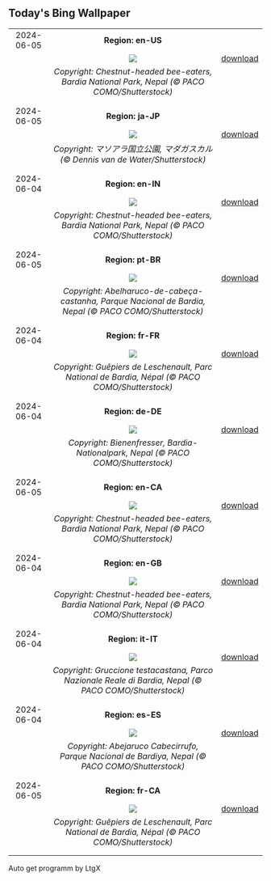## Today's Bing Wallpaper
|      |      |      |
| :----: | :----: | :----: |
|2024-06-05|**Region: en-US**||
||![](https://www.bing.com/th?id=OHR.ChestnutBeeEater_EN-US6538566329_UHD.jpg&pid=hp&w=1152&h=648&rs=1&c=4)| [download](https://www.bing.com/th?id=OHR.ChestnutBeeEater_EN-US6538566329_UHD.jpg)|
||*Copyright: Chestnut-headed bee-eaters, Bardia National Park, Nepal (© PACO COMO/Shutterstock)*
||
|||
|2024-06-05|**Region: ja-JP**||
||![](https://www.bing.com/th?id=OHR.MadagascarRiver_JA-JP3088024510_UHD.jpg&pid=hp&w=1152&h=648&rs=1&c=4)| [download](https://www.bing.com/th?id=OHR.MadagascarRiver_JA-JP3088024510_UHD.jpg)|
||*Copyright: マソアラ国立公園, マダガスカル (© Dennis van de Water/Shutterstock)*
||
|||
|2024-06-04|**Region: en-IN**||
||![](https://www.bing.com/th?id=OHR.ChestnutBeeEater_EN-IN6283551210_UHD.jpg&pid=hp&w=1152&h=648&rs=1&c=4)| [download](https://www.bing.com/th?id=OHR.ChestnutBeeEater_EN-IN6283551210_UHD.jpg)|
||*Copyright: Chestnut-headed bee-eaters, Bardia National Park, Nepal (© PACO COMO/Shutterstock)*
||
|||
|2024-06-05|**Region: pt-BR**||
||![](https://www.bing.com/th?id=OHR.ChestnutBeeEater_PT-BR6524596779_UHD.jpg&pid=hp&w=1152&h=648&rs=1&c=4)| [download](https://www.bing.com/th?id=OHR.ChestnutBeeEater_PT-BR6524596779_UHD.jpg)|
||*Copyright: Abelharuco-de-cabeça-castanha, Parque Nacional de Bardia, Nepal (© PACO COMO/Shutterstock)*
||
|||
|2024-06-04|**Region: fr-FR**||
||![](https://www.bing.com/th?id=OHR.ChestnutBeeEater_FR-FR2288715924_UHD.jpg&pid=hp&w=1152&h=648&rs=1&c=4)| [download](https://www.bing.com/th?id=OHR.ChestnutBeeEater_FR-FR2288715924_UHD.jpg)|
||*Copyright: Guêpiers de Leschenault, Parc National de Bardia, Népal (© PACO COMO/Shutterstock)*
||
|||
|2024-06-04|**Region: de-DE**||
||![](https://www.bing.com/th?id=OHR.ChestnutBeeEater_DE-DE7400779777_UHD.jpg&pid=hp&w=1152&h=648&rs=1&c=4)| [download](https://www.bing.com/th?id=OHR.ChestnutBeeEater_DE-DE7400779777_UHD.jpg)|
||*Copyright: Bienenfresser, Bardia-Nationalpark, Nepal (© PACO COMO/Shutterstock)*
||
|||
|2024-06-05|**Region: en-CA**||
||![](https://www.bing.com/th?id=OHR.ChestnutBeeEater_EN-CA4730115773_UHD.jpg&pid=hp&w=1152&h=648&rs=1&c=4)| [download](https://www.bing.com/th?id=OHR.ChestnutBeeEater_EN-CA4730115773_UHD.jpg)|
||*Copyright: Chestnut-headed bee-eaters, Bardia National Park, Nepal (© PACO COMO/Shutterstock)*
||
|||
|2024-06-04|**Region: en-GB**||
||![](https://www.bing.com/th?id=OHR.ChestnutBeeEater_EN-GB4849522533_UHD.jpg&pid=hp&w=1152&h=648&rs=1&c=4)| [download](https://www.bing.com/th?id=OHR.ChestnutBeeEater_EN-GB4849522533_UHD.jpg)|
||*Copyright: Chestnut-headed bee-eaters, Bardia National Park, Nepal (© PACO COMO/Shutterstock)*
||
|||
|2024-06-04|**Region: it-IT**||
||![](https://www.bing.com/th?id=OHR.ChestnutBeeEater_IT-IT3152555866_UHD.jpg&pid=hp&w=1152&h=648&rs=1&c=4)| [download](https://www.bing.com/th?id=OHR.ChestnutBeeEater_IT-IT3152555866_UHD.jpg)|
||*Copyright: Gruccione testacastana, Parco Nazionale Reale di Bardia, Nepal (© PACO COMO/Shutterstock)*
||
|||
|2024-06-04|**Region: es-ES**||
||![](https://www.bing.com/th?id=OHR.ChestnutBeeEater_ES-ES4472834413_UHD.jpg&pid=hp&w=1152&h=648&rs=1&c=4)| [download](https://www.bing.com/th?id=OHR.ChestnutBeeEater_ES-ES4472834413_UHD.jpg)|
||*Copyright: Abejaruco Cabecirrufo, Parque Nacional de Bardiya, Nepal (© PACO COMO/Shutterstock)*
||
|||
|2024-06-05|**Region: fr-CA**||
||![](https://www.bing.com/th?id=OHR.ChestnutBeeEater_FR-CA1993337218_UHD.jpg&pid=hp&w=1152&h=648&rs=1&c=4)| [download](https://www.bing.com/th?id=OHR.ChestnutBeeEater_FR-CA1993337218_UHD.jpg)|
||*Copyright: Guêpiers de Leschenault, Parc National de Bardia, Népal (© PACO COMO/Shutterstock)*
||
|||

Auto get programm by LtgX
